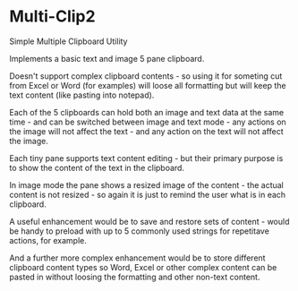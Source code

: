 # Multi-Clip2

Simple Multiple Clipboard Utility

Implements a basic text and image 5 pane clipboard.  

Doesn't support complex clipboard contents - so using it for someting cut from Excel or Word (for examples) will loose all formatting but will keep the text content (like pasting into notepad).

Each of the 5 clipboards can hold both an image and text data at the same time - and can be switched between image and text mode - any actions on the image will not affect the text - and any action on the text will not affect the image.

Each tiny pane supports text content editing - but their primary purpose is to show the content of the text in the clipboard.

In image mode the pane shows a resized image of the content - the actual content is not resized - so again it is just to remind the user what is in each clipboard.

A useful enhancement would be to save and restore sets of content - would be handy to preload with up to 5 commonly used strings for repetitave actions, for example.

And a further more complex enhancement would be to store different clipboard content types so Word, Excel or other complex content can be pasted in without loosing the formatting and other non-text content.
